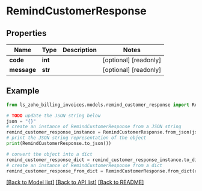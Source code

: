 # RemindCustomerResponse


## Properties

Name | Type | Description | Notes
------------ | ------------- | ------------- | -------------
**code** | **int** |  | [optional] [readonly] 
**message** | **str** |  | [optional] [readonly] 

## Example

```python
from ls_zoho_billing_invoices.models.remind_customer_response import RemindCustomerResponse

# TODO update the JSON string below
json = "{}"
# create an instance of RemindCustomerResponse from a JSON string
remind_customer_response_instance = RemindCustomerResponse.from_json(json)
# print the JSON string representation of the object
print(RemindCustomerResponse.to_json())

# convert the object into a dict
remind_customer_response_dict = remind_customer_response_instance.to_dict()
# create an instance of RemindCustomerResponse from a dict
remind_customer_response_from_dict = RemindCustomerResponse.from_dict(remind_customer_response_dict)
```
[[Back to Model list]](../README.md#documentation-for-models) [[Back to API list]](../README.md#documentation-for-api-endpoints) [[Back to README]](../README.md)


